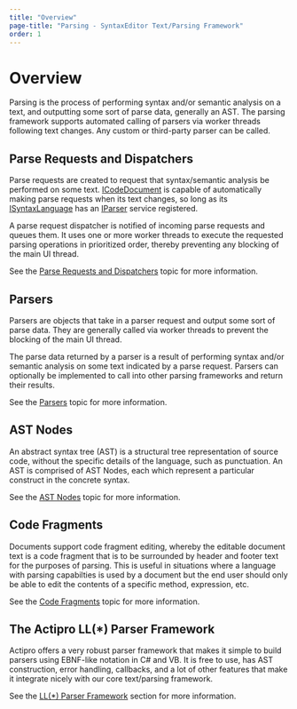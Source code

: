 ```yaml
---
title: "Overview"
page-title: "Parsing - SyntaxEditor Text/Parsing Framework"
order: 1
---
```

# Overview

Parsing is the process of performing syntax and/or semantic analysis on a text, and outputting some sort of parse data, generally an AST.  The parsing framework supports automated calling of parsers via worker threads following text changes.  Any custom or third-party parser  can be called.

## Parse Requests and Dispatchers

Parse requests are created to request that syntax/semantic analysis be performed on some text. [ICodeDocument](xref:ActiproSoftware.Text.ICodeDocument) is capable of automatically making parse requests when its text changes, so long as its [ISyntaxLanguage](xref:ActiproSoftware.Text.ISyntaxLanguage) has an [IParser](xref:ActiproSoftware.Text.Parsing.IParser) service registered.

A parse request dispatcher is notified of incoming parse requests and queues them.  It uses one or more worker threads to execute the requested parsing operations in prioritized order, thereby preventing any blocking of the main UI thread.

See the [Parse Requests and Dispatchers](parse-requests-and-dispatchers.md) topic for more information.

## Parsers

Parsers are objects that take in a parser request and output some sort of parse data.  They are generally called via worker threads to prevent the blocking of the main UI thread.

The parse data returned by a parser is a result of performing syntax and/or semantic analysis on some text indicated by a parse request.  Parsers can optionally be implemented to call into other parsing frameworks  and return their results.

See the [Parsers](parsers.md) topic for more information.

## AST Nodes

An abstract syntax tree (AST) is a structural tree representation of source code, without the specific details of the language, such as punctuation.  An AST is comprised of AST Nodes, each which represent a particular construct in the concrete syntax.

See the [AST Nodes](ast-nodes.md) topic for more information.

## Code Fragments

Documents support code fragment editing, whereby the editable document text is a code fragment that is to be surrounded by header and footer text for the purposes of parsing.  This is useful in situations where a language with parsing capabilties is used by a document but the end user should only be able to edit the contents of a specific method, expression, etc.

See the [Code Fragments](code-fragments.md) topic for more information.

## The Actipro LL(*) Parser Framework

Actipro offers a very robust parser framework that makes it simple to build parsers using EBNF-like notation in C# and VB.  It is free to use, has AST construction, error handling, callbacks, and a lot of other features that make it integrate nicely with our core text/parsing framework.

See the [LL(*) Parser Framework](../../ll-parser-framework/index.md) section for more information.
